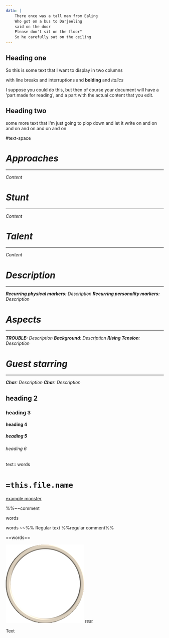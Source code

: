 ```yaml
---
data: |
    There once was a tall man from Ealing
    Who got on a bus to Darjeeling
    said on the door
    Please don't sit on the floor"
    So he carefully sat on the ceiling
---
```


## Heading one
So this is some text that I want to display in two columns

with line breaks and interruptions and **bolding** and *italics*

I suppose you could do this, but then of course your document will have a 'part made for reading', and a part with the actual content that you edit.

## Heading two
some more text that I'm just going to plop down and let it write on and on and on and on and on and on

#text-space



<i id="flexbox"><i id="filler"><h1></h1></i>
	<i id="narrowcol">
	<h1>Approaches</h1><hr>
		Content
	<h1>Stunt</h1><hr>
		Content
	<h1>Talent</h1><hr>
		Content
</i>
	<i>
	<h1>Description</h1><hr>
		**Recurring physical markers:**
		Description
		**Recurring personality markers:**
		Description
	<h1>Aspects</h1><hr>
		**TROUBLE:**
		Description
		**Background**:
		Description
		**Rising Tension**:
		Description
	<h1>Guest starring</h1><hr>
		**Char**:
		Description
		**Char**:
		Description
	</i>
</i>


## heading 2
### heading 3
#### heading 4
##### heading 5
###### heading 6
text:: words


# `=this.file.name`

[example monster](0%20ttrpg/example%20monster.md)

%%~~comment

words

words
~~%% Regular text %%regular comment%%



==words==

![left|90](obsidian.md/Attachments/circle.png#test) *test*

Text


